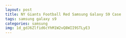 ```yaml
---
layout: post
title: NY Giants Football Red Samsung Galaxy S9 Case
tags: samsung galaxy s9
categories: samsung
img: 1d_gdJ6Zlfid6cYhM1W2vQ8WII9STLyE3
---
```

